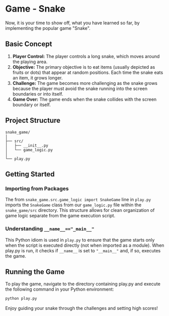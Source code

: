 # Game - Snake

Now, it is your time to show off, what you have learned so far, by implementing the popular game "Snake".

## Basic Concept

1. **Player Control:** The player controls a long snake, which moves around the playing area.
2. **Objective:** The primary objective is to eat items (usually depicted as fruits or dots) that appear at random positions. Each time the snake eats an item, it grows longer.
3. **Challenge:** The game becomes more challenging as the snake grows because the player must avoid the snake running into the screen boundaries or into itself.
4. **Game Over:** The game ends when the snake collides with the screen boundary or itself.

## Project Structure

```
snake_game/
│
├── src/
│   ├── __init__.py
│   └── game_logic.py
│
└── play.py
```

## Getting Started

### Importing from Packages

The from ``snake_game.src.game_logic import SnakeGame`` line in ``play.py`` imports the ``SnakeGame`` class from our ``game_logic.py`` file within the ``snake_game/src`` directory. This structure allows for clean organization of game logic separate from the game execution script.

### Understanding ``__name__=="_main__"``

This Python idiom is used in ``play.py`` to ensure that the game starts only when the script is executed directly (not when imported as a module). When play.py is run, it checks if ``__name__`` is set to ``"__main__"`` and, if so, executes the game.

## Running the Game

To play the game, navigate to the directory containing play.py and execute the following command in your Python environment:

```python
python play.py
```

Enjoy guiding your snake through the challenges and setting high scores!